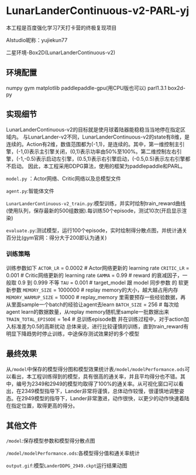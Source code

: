# LunarLanderContinuous-v2-PARL-yj
本工程是百度强化学习7天打卡营的终极复现项目

AIstudio昵称：yujiekun77

二星环境-Box2D(LunarLanderContinuous-v2)

## 环境配置
numpy
gym
matplotlib
paddlepaddle-gpu(用CPU版也可以)
parl1.3.1
box2d-py


## 实现细节
LunarLanderContinuous-v2的目标就是使月球着陆器能稳稳当当地停在指定区域内。
与LunarLander-v2不同，LunarLanderContinuous-v2的state有8维，是连续的。Action有2维，数值范围都为(-1,1)，是连续的。其中，第一维控制主引擎，(-1,0)表示主引擎关闭，(0,1)表示功率由50%至100%。第二维控制左右引擎，(-1,-0.5)表示启动左引擎，(0.5,1)表示右引擎启动，(-0.5,0.5)表示左右引擎都不启动。
因此，本工程采用DDPG算法，使用的框架为paddlepaddle和PARL。

`model.py` ：Actor网络、Critic网络以及总模型文件

`agent.py`:智能体文件

`LunarLanderContinuous-v2_train.py`:模型训练，并实时绘制train_reward曲线(使用队列，保存最新的500组数据).每训练50个episode，测试10次(开启显示渲染)

`evaluate.py`:测试模型，运行100个episode，实时绘制得分散点图，并统计通关百分比(gym官网：得分大于200即认为通关)

### 训练策略
训练参数如下
`ACTOR_LR` = 0.0002   # Actor网络更新的 learning rate
`CRITIC_LR` = 0.001   # Critic网络更新的 learning rate
`GAMMA` = 0.99        # reward 的衰减因子，一般取 0.9 到 0.999 不等
`TAU` = 0.001         # target_model 跟 model 同步参数 的 软更新参数
`MEMORY_SIZE` = 1000000   # replay memory的大小，越大越占用内存
`MEMORY_WARMUP_SIZE` = 10000      # replay_memory 里需要预存一些经验数据，再从里面sample一个batch的经验让agent去learn
`BATCH_SIZE` = 256          # 每次给agent learn的数据数量，从replay memory随机里sample一批数据出来
`TRAIN_TOTAL_EPISODE` = 1e4   # 总训练episode数
并在训练过程中，对于action加入标准差为0.5的高斯扰动
总体来说，进行比较谨慎的训练，直到train_reward有明显下降趋势时停止训练，中途保存测试效果好的多个模型

## 最终效果
从`/model`中保存的模型得分图和模型效果统计表`/model/modelPerformance.ods`可以看出，本工程训练得到的模型，具有很高的通关率，并且平均得分也不错。其中，编号为2349和2949的模型均取得了100%的通关率。从可视化窗口可以看出，在2349模型指导下，Lander非常将谨慎，总体动作较慢，很谨慎地调整姿态。在2949模型的指导下，Lander非常激进，动作很快，以更少的动作快速着陆在指定位置，取得更高的得分。

## 其他文件
`/model`:保存模型参数和模型得分散点图

`/model/modelPerformance.ods`:各模型得分值和通关率统计

`output.gif`:模型`LanderDDPG_2949.ckpt`运行结果动图


